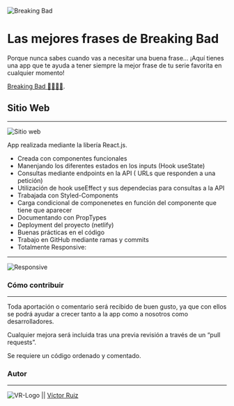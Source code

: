 ![Breaking Bad](https://res.cloudinary.com/dhd9jgrw3/image/upload/v1611563557/proyectos/Breaking%20Bad/logo-breakingbad_m2hcu2.jpg)

# Las mejores frases de Breaking Bad

Porque nunca sabes cuando vas a necesitar una buena frase... ¡Aquí tienes una app que te ayuda a tener siempre la mejor frase de tu serie favorita en cualquier momento!

[Breaking Bad 👨🏻‍🔬🧪](https://eloquent-lalande-3bf23b.netlify.app/).

## Sitio Web
---
![Sitio web](https://res.cloudinary.com/dhd9jgrw3/image/upload/v1611563558/proyectos/Breaking%20Bad/screencapture-localhost-3000-2021-01-25-09_22_47_brf2lp.png)

App realizada mediante la libería React.js.

- Creada con componentes funcionales
- Manenjando los diferentes estados en los inputs (Hook useState)
- Consultas mediante endpoints en la API ( URLs que responden a una petición)
- Utilización de hook useEffect y sus dependecias para consultas a la API
- Trabajada con Styled-Components
- Carga condicional de componenetes en función del componente que tiene que aparecer
- Documentando con PropTypes
- Deployment del proyecto (netlify)
- Buenas prácticas en el código
- Trabajo en GitHub mediante ramas y commits
- Totalmente Responsive:
---
![Responsive](https://res.cloudinary.com/dhd9jgrw3/image/upload/v1611563557/proyectos/Breaking%20Bad/iphone_1_gtmugj.png)


### Cómo contribuir
---
Toda aportación o comentario será recibido de buen gusto, ya que con ellos se podrá ayudar a crecer tanto a la app como a nosotros como desarrolladores.

Cualquier mejora será incluida tras una previa revisión a través de un “pull requests”.

Se requiere un código ordenado y comentado.


### Autor
---

![VR-Logo](https://res.cloudinary.com/dhd9jgrw3/image/upload/v1610528741/Logos%20VR/logo-vr_cmhmpa.jpg) || [Víctor Ruiz](https://www.linkedin.com/in/victormmorales/)